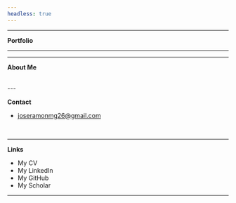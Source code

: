 ```yaml
---
headless: true
---
```


---
**Portfolio**

---

---
**About Me**

<br />
---

**Contact**

  - joseramonmg26@gmail.com

  <br />

--- 
**Links** 
 - My CV 
 - My LinkedIn
 - My GitHub
 - My Scholar 
--- 
